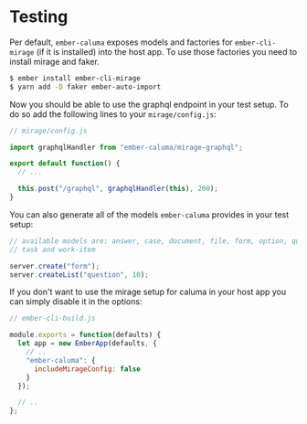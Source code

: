 # Testing

Per default, `ember-caluma` exposes models and factories for
`ember-cli-mirage` (if it is installed) into the host app. To use those
factories you need to install mirage and faker.

```bash
$ ember install ember-cli-mirage
$ yarn add -D faker ember-auto-import
```

Now you should be able to use the graphql endpoint in your test setup. To do
so add the following lines to your `mirage/config.js`:

```js
// mirage/config.js

import graphqlHandler from "ember-caluma/mirage-graphql";

export default function() {
  // ...

  this.post("/graphql", graphqlHandler(this), 200);
}
```

You can also generate all of the models `ember-caluma` provides in your test setup:

```js
// available models are: answer, case, document, file, form, option, question,
// task and work-item

server.create("form");
server.createList("question", 10);
```

If you don't want to use the mirage setup for caluma in your host app you can
simply disable it in the options:

```js
// ember-cli-build.js

module.exports = function(defaults) {
  let app = new EmberApp(defaults, {
    // ..
    "ember-caluma": {
      includeMirageConfig: false
    }
  });

  // ..
};
```
